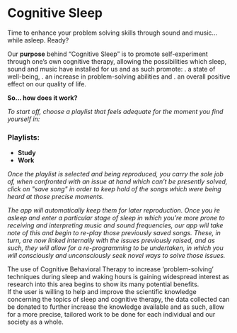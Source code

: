 # Cognitive Sleep


Time to enhance your problem solving skills through sound and music... while asleep. Ready?

Our **purpose** behind “Cognitive Sleep” is to promote self-experiment through one’s own cognitive therapy, allowing the possibilities which sleep, sound and music have installed for us and as such promote:
. a state of well-being, 
. an increase in problem-solving abilities and
. an overall positive effect on our quality of life. 


**So... how does it work?**

_To start off, choose a playlist that feels adequate for the moment you find yourself in:_

### Playlists:

- **Study**
- **Work**

_Once the playlist is selected and being reproduced, you carry the sole job of, when confronted with an issue at hand which can’t be presently solved, click on "save song" in order to keep hold of the songs which were being heard at those precise moments._ 

_The app will automatically keep them for later reproduction. 
Once you ́re asleep and enter a particular stage of sleep in which you’re more prone to receiving and interpreting music and sound frequencies, our app will take note of this and begin to re-play those previously saved songs. 
These, in turn, are now linked internally with the issues previously raised, and as such, they will allow for a re-programming to be undertaken, in which you will consciously and unconsciously seek novel ways to solve those issues._


The use of Cognitive Behavioral Therapy to increase ‘problem-solving’ techniques during sleep and waking hours is gaining widespread interest as research into this area begins to show its many potential benefits.  
If the user is willing to help and improve the scientific knowledge concerning the topics of sleep and cognitive therapy, the data collected can be donated to further increase the knowledge available and as such, allow for a more precise, tailored work to be done for each individual and our society as a whole.  
